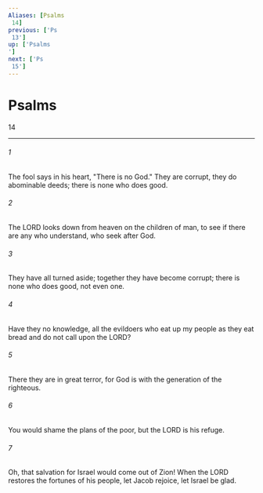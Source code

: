 ```yaml
---
Aliases: [Psalms 14]
previous: ['Ps 13']
up: ['Psalms']
next: ['Ps 15']
---
```

# Psalms 14

***
 

###### 1 
The fool says in his heart, "There is no God."  They are corrupt, they do abominable deeds;  there is none who does good.  

###### 2 
The LORD looks down from heaven on the children of man,  to see if there are any who understand,  who seek after God.  

###### 3 
They have all turned aside; together they have become corrupt;  there is none who does good,  not even one.  

###### 4 
Have they no knowledge, all the evildoers  who eat up my people as they eat bread  and do not call upon the LORD?  

###### 5 
There they are in great terror,  for God is with the generation of the righteous.   

###### 6 
You would shame the plans of the poor,  but the LORD is his refuge.  

###### 7 
Oh, that salvation for Israel would come out of Zion!  When the LORD restores the fortunes of his people,  let Jacob rejoice, let Israel be glad.
